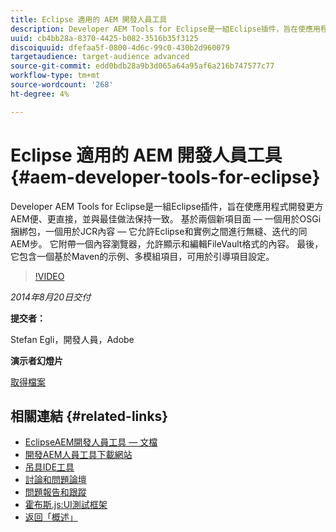 ```yaml
---
title: Eclipse 適用的 AEM 開發人員工具
description: Developer AEM Tools for Eclipse是一組Eclipse插件，旨在使應用程式開發更方AEM便、更直接，並與最佳做法保持一致。 基於兩個新項目面 — 一個用於OSGi捆綁包，一個用於JCR內容 — 它允許Eclipse和實例之間進行無縫、迭代的同AEM步。 它附帶一個內容瀏覽器，允許顯示和編輯FileVault格式的內容。 最後，它包含一個基於Maven的示例、多模組項目，可用於引導項目設定。
uuid: cb4bb28a-8370-4425-b082-3516b35f3125
discoiquuid: dfefaa5f-0800-4d6c-99c0-430b2d960079
targetaudience: target-audience advanced
source-git-commit: edd0bdb28a9b3d065a64a95af6a216b747577c77
workflow-type: tm+mt
source-wordcount: '268'
ht-degree: 4%

---
```


# Eclipse 適用的 AEM 開發人員工具{#aem-developer-tools-for-eclipse}

Developer AEM Tools for Eclipse是一組Eclipse插件，旨在使應用程式開發更方AEM便、更直接，並與最佳做法保持一致。 基於兩個新項目面 — 一個用於OSGi捆綁包，一個用於JCR內容 — 它允許Eclipse和實例之間進行無縫、迭代的同AEM步。 它附帶一個內容瀏覽器，允許顯示和編輯FileVault格式的內容。 最後，它包含一個基於Maven的示例、多模組項目，可用於引導項目設定。

>[!VIDEO](https://video.tv.adobe.com/v/19465/?quality=9)

*2014年8月20日交付*

**提交者：**

Stefan Egli，開發人員，Adobe

**演示者幻燈片**

[取得檔案](assets/aem-dev-tools-cq-gems.pdf)

## 相關連結 {#related-links}

* [EclipseAEM開發人員工具 — 文檔](http://docs.adobe.com/docs/en/dev-tools/aem-eclipse.html)
* [開發AEM人員工具下載網站](http://eclipse.adobe.com/aem/dev-tools/)
* [吊具IDE工具](https://sling.apache.org/documentation/development/ide-tooling.html)
* [討論和問題論壇](http://help-forums.adobe.com/content/adobeforums/en/experience-manager-forum/adobe-experience-manager.html)
* [問題報告和跟蹤](https://github.com/Adobe-Marketing-Cloud/aem-eclipse-developer-tools/issues)
* [霍布斯.js:UI測試框架](http://docs.adobe.com/docs/en/aem/6-0/develop/components/hobbes.html)
* [返回「概述」](https://helpx.adobe.com/experience-manager/kt/eseminars/gems/aem-index.html)
